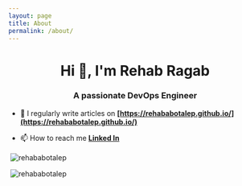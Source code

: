 ```yaml
---
layout: page
title: About
permalink: /about/
---
```


<h1 align="center">Hi 👋, I'm Rehab Ragab</h1>
<h3 align="center">A passionate DevOps Engineer</h3>

- 📝 I regularly write articles on **[https://rehababotalep.github.io/](https://rehababotalep.github.io/)**

- 📫 How to reach me **[Linked In](https://www.linkedin.com/in/rehab-ragab/)**


<p>&nbsp;<img align="center" src="https://github-readme-stats.vercel.app/api?username=rehababotalep&show_icons=true&locale=en" alt="rehababotalep" /></p>

<p>&nbsp;<img align="center" src="https://github-readme-streak-stats.herokuapp.com/?user=rehababotalep&" alt="rehababotalep" /></p>

